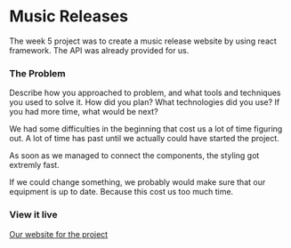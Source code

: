 # Music Releases

The week 5 project was to create a music release website by using react framework. The API was already provided for us.

### The Problem

Describe how you approached to problem, and what tools and techniques you used to solve it. How did you plan? What technologies did you use? If you had more time, what would be next?

We had some difficulties in the beginning that cost us a lot of time figuring out. A lot of time has past until we actually could have started the project.

As soon as we managed to connect the components, the styling got extremly fast.

If we could change something, we probably would make sure that our equipment is up to date. Because this cost us too much time. 

### View it live

[Our website for the project](https://kathinka-nathalie-music-release.netlify.app/)
